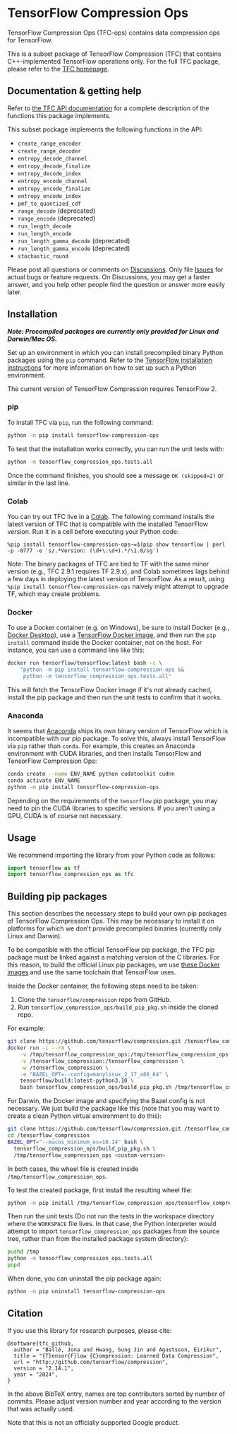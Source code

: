# TensorFlow Compression Ops

TensorFlow Compression Ops (TFC-ops) contains data compression ops for
TensorFlow.

This is a subset package of TensorFlow Compression (TFC) that contains
C++-implemented TensorFlow operations only. For the full TFC package, please
refer to the [TFC homepage](https://github.com/tensorflow/compression/).


## Documentation & getting help

Refer to [the TFC API
documentation](https://www.tensorflow.org/api_docs/python/tfc) for a complete
description of the functions this package implements.

This subset pockage implements the following functions in the API:

  * `create_range_encoder`
  * `create_range_decoder`
  * `entropy_decode_channel`
  * `entropy_decode_finalize`
  * `entropy_decode_index`
  * `entropy_encode_channel`
  * `entropy_encode_finalize`
  * `entropy_encode_index`
  * `pmf_to_quantized_cdf`
  * `range_decode` (deprecated)
  * `range_encode` (deprecated)
  * `run_length_decode`
  * `run_length_encode`
  * `run_length_gamma_decode` (deprecated)
  * `run_length_gamma_encode` (deprecated)
  * `stochastic_round`

Please post all questions or comments on
[Discussions](https://github.com/tensorflow/compression/discussions). Only file
[Issues](https://github.com/tensorflow/compression/issues) for actual bugs or
feature requests. On Discussions, you may get a faster answer, and you help
other people find the question or answer more easily later.


## Installation

***Note: Precompiled packages are currently only provided for Linux and
Darwin/Mac OS.***

Set up an environment in which you can install precompiled binary Python
packages using the `pip` command. Refer to the
[TensorFlow installation instructions](https://www.tensorflow.org/install/pip)
for more information on how to set up such a Python environment.

The current version of TensorFlow Compression requires TensorFlow 2.

### pip

To install TFC via `pip`, run the following command:

```bash
python -m pip install tensorflow-compression-ops
```

To test that the installation works correctly, you can run the unit tests with:

```bash
python -m tensorflow_compression_ops.tests.all
```

Once the command finishes, you should see a message ```OK (skipped=2)``` or
similar in the last line.

### Colab

You can try out TFC live in a [Colab](https://colab.research.google.com/). The
following command installs the latest version of TFC that is compatible with the
installed TensorFlow version. Run it in a cell before executing your Python
code:

```
%pip install tensorflow-compression-ops~=$(pip show tensorflow | perl -p -0777 -e 's/.*Version: (\d+\.\d+).*/\1.0/sg')
```

Note: The binary packages of TFC are tied to TF with the same minor version
(e.g., TFC 2.9.1 requires TF 2.9.x), and Colab sometimes lags behind a few days
in deploying the latest version of TensorFlow. As a result, using `%pip install
tensorflow-compression-ops` naively might attempt to upgrade TF, which may
create problems.

### Docker

To use a Docker container (e.g. on Windows), be sure to install Docker
(e.g., [Docker Desktop](https://www.docker.com/products/docker-desktop)),
use a [TensorFlow Docker image](https://www.tensorflow.org/install/docker),
and then run the `pip install` command inside the Docker container, not on the
host. For instance, you can use a command line like this:

```bash
docker run tensorflow/tensorflow:latest bash -c \
    "python -m pip install tensorflow-compression-ops &&
     python -m tensorflow_compression_ops.tests.all"
```

This will fetch the TensorFlow Docker image if it's not already cached, install
the pip package and then run the unit tests to confirm that it works.

### Anaconda

It seems that [Anaconda](https://www.anaconda.com/distribution/) ships its own
binary version of TensorFlow which is incompatible with our pip package. To
solve this, always install TensorFlow via `pip` rather than `conda`. For
example, this creates an Anaconda environment with CUDA libraries, and then
installs TensorFlow and TensorFlow Compression Ops:

```bash
conda create --name ENV_NAME python cudatoolkit cudnn
conda activate ENV_NAME
python -m pip install tensorflow-compression-ops
```

Depending on the requirements of the `tensorflow` pip package, you may need to
pin the CUDA libraries to specific versions. If you aren't using a GPU, CUDA is
of course not necessary.


## Usage

We recommend importing the library from your Python code as follows:

```python
import tensorflow as tf
import tensorflow_compression_ops as tfc
```


## Building pip packages

This section describes the necessary steps to build your own pip packages of
TensorFlow Compression Ops. This may be necessary to install it on platforms for
which we don't provide precompiled binaries (currently only Linux and Darwin).

To be compatible with the official TensorFlow pip package, the TFC pip package
must be linked against a matching version of the C libraries. For this reason,
to build the official Linux pip packages, we use [these Docker
images](https://hub.docker.com/r/tensorflow/build) and use the same toolchain
that TensorFlow uses.

Inside the Docker container, the following steps need to be taken:

1. Clone the `tensorflow/compression` repo from GitHub.
2. Run `tensorflow_compression_ops/build_pip_pkg.sh` inside the cloned repo.

For example:

```bash
git clone https://github.com/tensorflow/compression.git /tensorflow_compression
docker run -i --rm \
    -v /tmp/tensorflow_compression_ops:/tmp/tensorflow_compression_ops \
    -v /tensorflow_compression:/tensorflow_compression \
    -w /tensorflow_compression \
    -e "BAZEL_OPT=--config=manylinux_2_17_x86_64" \
    tensorflow/build:latest-python3.10 \
    bash tensorflow_compression_ops/build_pip_pkg.sh /tmp/tensorflow_compression_ops <custom-version>
```

For Darwin, the Docker image and specifying the Bazel config is not necessary.
We just build the package like this (note that you may want to create a clean
Python virtual environment to do this):

```bash
git clone https://github.com/tensorflow/compression.git /tensorflow_compression
cd /tensorflow_compression
BAZEL_OPT="--macos_minimum_os=10.14" bash \
  tensorflow_compression_ops/build_pip_pkg.sh \
  /tmp/tensorflow_compression_ops <custom-version>
```

In both cases, the wheel file is created inside `/tmp/tensorflow_compression_ops`.

To test the created package, first install the resulting wheel file:

```bash
python -m pip install /tmp/tensorflow_compression_ops/tensorflow_compression_ops-*.whl
```

Then run the unit tests (Do not run the tests in the workspace directory where
the `WORKSPACE` file lives. In that case, the Python interpreter would attempt
to import `tensorflow_compression_ops` packages from the source tree, rather
than from the installed package system directory):

```bash
pushd /tmp
python -m tensorflow_compression_ops.tests.all
popd
```

When done, you can uninstall the pip package again:

```bash
python -m pip uninstall tensorflow-compression-ops
```


## Citation

If you use this library for research purposes, please cite:

```
@software{tfc_github,
  author = "Ballé, Jona and Hwang, Sung Jin and Agustsson, Eirikur",
  title = "{T}ensor{F}low {C}ompression: Learned Data Compression",
  url = "http://github.com/tensorflow/compression",
  version = "2.14.1",
  year = "2024",
}
```

In the above BibTeX entry, names are top contributors sorted by number of
commits. Please adjust version number and year according to the version that was
actually used.

Note that this is not an officially supported Google product.
